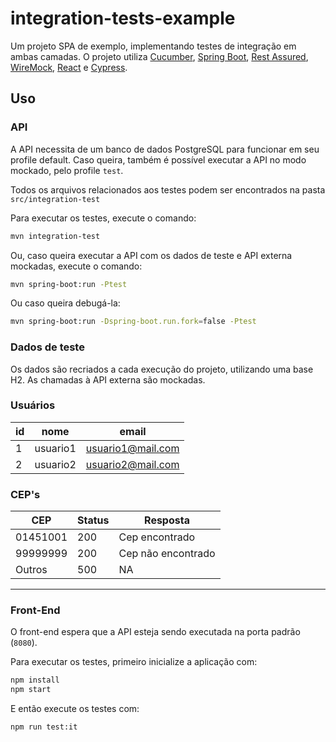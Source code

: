 # integration-tests-example

Um projeto SPA de exemplo, implementando testes de integração em ambas camadas.
O projeto utiliza [Cucumber](https://cucumber.io/), [Spring Boot](https://spring.io/), [Rest Assured](http://rest-assured.io/), [WireMock](http://wiremock.org/), [React](https://reactjs.org/) e [Cypress](https://www.cypress.io/).

## Uso

### API

A API necessita de um banco de dados PostgreSQL para funcionar em seu profile default. Caso queira, também é possível executar a API no modo mockado, pelo profile `test`.

Todos os arquivos relacionados aos testes podem ser encontrados na pasta `src/integration-test`

Para executar os testes, execute o comando:

```bash
mvn integration-test
```

Ou, caso queira executar a API com os dados de teste e API externa mockadas, execute o comando:

```bash
mvn spring-boot:run -Ptest
```

Ou caso queira debugá-la:
```bash
mvn spring-boot:run -Dspring-boot.run.fork=false -Ptest
```

### Dados de teste

Os dados são recriados a cada execução do projeto, utilizando uma base H2. As chamadas à API externa são mockadas.

### Usuários
| id | nome | email |
|---|---|---|
| 1 | usuario1 | usuario1@mail.com |
| 2 | usuario2 | usuario2@mail.com |

### CEP's
| CEP | Status | Resposta |
|---|---|---|
| 01451001 | 200 | Cep encontrado |
| 99999999 | 200 | Cep não encontrado |
| Outros | 500 | NA |

---
### Front-End

O front-end espera que a API esteja sendo executada na porta padrão (`8080`).

Para executar os testes, primeiro inicialize a aplicação com:
```bash
npm install
npm start
```

E então execute os testes com:
```bash
npm run test:it
```
